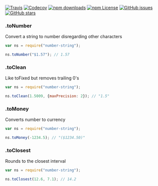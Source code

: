 ﻿[![Travis](https://img.shields.io/travis/UziTech/number-string.svg)](https://travis-ci.org/UziTech/number-string)
[![Codecov](https://img.shields.io/codecov/c/github/UziTech/number-string.svg)](https://codecov.io/github/UziTech/number-string)
[![npm downloads](https://img.shields.io/npm/dm/number-string.svg)](https://www.npmjs.com/package/number-string)
[![npm License](https://img.shields.io/npm/l/number-string.svg)](https://spdx.org/licenses/MIT)
[![GitHub issues](https://img.shields.io/github/issues/UziTech/number-string.svg)](https://github.com/UziTech/number-string/issues)
[![GitHub stars](https://img.shields.io/github/stars/UziTech/number-string.svg)](https://github.com/UziTech/number-string/stargazers)

### .toNumber

Convert a string to number disregarding other characters

```javascript
var ns = require("number-string");

ns.toNumber("$1.57"); // 1.57
```

### .toClean

Like toFixed but removes trailing 0's

```javascript
var ns = require("number-string");

ns.toClean(1.5009, {maxPrecision: 2}); // "1.5"
```

### .toMoney

Converts number to currency

```javascript
var ns = require("number-string");

ns.toMoney(-1234.5); // "($1234.50)"
```

### .toClosest

Rounds to the closest interval

```javascript
var ns = require("number-string");

ns.toClosest(12.6, 7.1); // 14.2
```